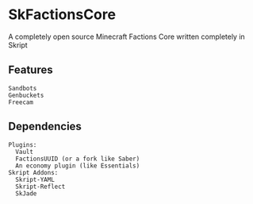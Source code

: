 # SkFactionsCore
A completely open source Minecraft Factions Core written completely in Skript

## Features
`Sandbots` <br />
`Genbuckets` <br />
`Freecam` <br />

## Dependencies
`Plugins:` <br />
`  Vault` <br />
`  FactionsUUID (or a fork like Saber)` <br />
`  An economy plugin (like Essentials)` <br />
`Skript Addons:` <br />
`  Skript-YAML` <br />
`  Skript-Reflect` <br />
`  SkJade` <br />
